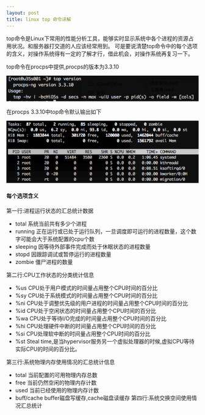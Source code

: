 ```yaml
---
layout: post
title: linux top 命令详解
---
```


top命令是Linux下常用的性能分析工具，能够实时显示系统中各个进程的资源占用状况。和服务器打交道的人应该经常用到。
可是要说清楚top命令中的每个选项的含义，对操作系统得有一定的了解才行，借此机会，对操作系统再复习一下。

top命令在procps中提供,procps的版本为3.3.10

![top version](/assets/img/20180401-top-version.png)

在procps 3.3.10中top命令默认输出如下

![top command](/assets/img/20180401-top.png)

#### 每个选项含义
第一行:进程运行状态的汇总统计数据
* total     系统当前共有多少个进程
* running   正在运行或已处于运行队列，一旦调度即可运行的进程数量，这个数字可能会大于系统配置的cpu个数
* sleeping  因等待外部事件完成而处于休眠状态的进程数量
* stopd     因跟踪调试或暂停运行的进程数量
* zombie    僵尸进程的数量


第二行:CPU工作状态的分类统计信息
* %us       CPU处于用户模式的时间量占用整个CPU时间的百分比
* %sy       CPU处于系统模式的时间量占用整个CPU时间的百分比
* %ni       CPU处于调整优先级的用户进程的时间量占用整个CPU时间的百分比
* %id       CPU处于空闲状态的时间量占用整个CPU时间的百分比
* %wa       CPU处于等待I/O完成的时间量占用整个CPU时间的百分比
* %hi       CPU处理硬件中断的时间量占用整个CPU时间的百分比
* %si       CPU处理软中断的时间量占用整个CPU时间的百分比
* %st       Steal time,是当hypervisor服务另一个虚拟处理器的时候,虚拟CPU等待实际CPU的时间的百分比。


第三行:系统物理内存使用情况的汇总统计信息
* total     当前配置的可用物理内存总数
* free      当前仍然空闲的物理内存计数
* used      当前已经使用的物理内存计数
* buff/cache buffer磁盘写缓存,cache磁盘读缓存 
第四行:系统交换空间使用情况汇总统计

